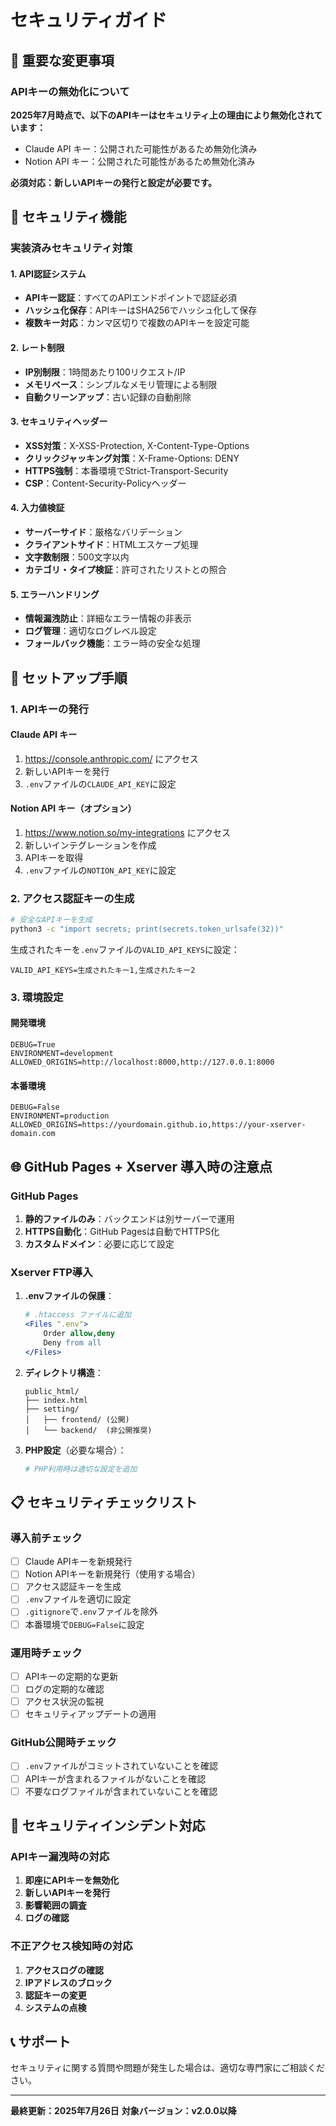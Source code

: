 # セキュリティガイド

## 🚨 重要な変更事項

### APIキーの無効化について
**2025年7月時点で、以下のAPIキーはセキュリティ上の理由により無効化されています：**

- Claude API キー：公開された可能性があるため無効化済み
- Notion API キー：公開された可能性があるため無効化済み

**必須対応：新しいAPIキーの発行と設定が必要です。**

## 🔐 セキュリティ機能

### 実装済みセキュリティ対策

#### 1. API認証システム
- **APIキー認証**：すべてのAPIエンドポイントで認証必須
- **ハッシュ化保存**：APIキーはSHA256でハッシュ化して保存
- **複数キー対応**：カンマ区切りで複数のAPIキーを設定可能

#### 2. レート制限
- **IP別制限**：1時間あたり100リクエスト/IP
- **メモリベース**：シンプルなメモリ管理による制限
- **自動クリーンアップ**：古い記録の自動削除

#### 3. セキュリティヘッダー
- **XSS対策**：X-XSS-Protection, X-Content-Type-Options
- **クリックジャッキング対策**：X-Frame-Options: DENY
- **HTTPS強制**：本番環境でStrict-Transport-Security
- **CSP**：Content-Security-Policyヘッダー

#### 4. 入力値検証
- **サーバーサイド**：厳格なバリデーション
- **クライアントサイド**：HTMLエスケープ処理
- **文字数制限**：500文字以内
- **カテゴリ・タイプ検証**：許可されたリストとの照合

#### 5. エラーハンドリング
- **情報漏洩防止**：詳細なエラー情報の非表示
- **ログ管理**：適切なログレベル設定
- **フォールバック機能**：エラー時の安全な処理

## 🔧 セットアップ手順

### 1. APIキーの発行

#### Claude API キー
1. https://console.anthropic.com/ にアクセス
2. 新しいAPIキーを発行
3. `.env`ファイルの`CLAUDE_API_KEY`に設定

#### Notion API キー（オプション）
1. https://www.notion.so/my-integrations にアクセス
2. 新しいインテグレーションを作成
3. APIキーを取得
4. `.env`ファイルの`NOTION_API_KEY`に設定

### 2. アクセス認証キーの生成
```bash
# 安全なAPIキーを生成
python3 -c "import secrets; print(secrets.token_urlsafe(32))"
```

生成されたキーを`.env`ファイルの`VALID_API_KEYS`に設定：
```env
VALID_API_KEYS=生成されたキー1,生成されたキー2
```

### 3. 環境設定

#### 開発環境
```env
DEBUG=True
ENVIRONMENT=development
ALLOWED_ORIGINS=http://localhost:8000,http://127.0.0.1:8000
```

#### 本番環境
```env
DEBUG=False
ENVIRONMENT=production
ALLOWED_ORIGINS=https://yourdomain.github.io,https://your-xserver-domain.com
```

## 🌐 GitHub Pages + Xserver 導入時の注意点

### GitHub Pages
1. **静的ファイルのみ**：バックエンドは別サーバーで運用
2. **HTTPS自動化**：GitHub Pagesは自動でHTTPS化
3. **カスタムドメイン**：必要に応じて設定

### Xserver FTP導入
1. **.envファイルの保護**：
   ```apache
   # .htaccess ファイルに追加
   <Files ".env">
       Order allow,deny
       Deny from all
   </Files>
   ```

2. **ディレクトリ構造**：
   ```
   public_html/
   ├── index.html
   ├── setting/
   │   ├── frontend/ (公開)
   │   └── backend/  (非公開推奨)
   ```

3. **PHP設定**（必要な場合）：
   ```php
   # PHP利用時は適切な設定を追加
   ```

## 📋 セキュリティチェックリスト

### 導入前チェック
- [ ] Claude APIキーを新規発行
- [ ] Notion APIキーを新規発行（使用する場合）
- [ ] アクセス認証キーを生成
- [ ] `.env`ファイルを適切に設定
- [ ] `.gitignore`で`.env`ファイルを除外
- [ ] 本番環境で`DEBUG=False`に設定

### 運用時チェック
- [ ] APIキーの定期的な更新
- [ ] ログの定期的な確認
- [ ] アクセス状況の監視
- [ ] セキュリティアップデートの適用

### GitHub公開時チェック
- [ ] `.env`ファイルがコミットされていないことを確認
- [ ] APIキーが含まれるファイルがないことを確認
- [ ] 不要なログファイルが含まれていないことを確認

## 🚨 セキュリティインシデント対応

### APIキー漏洩時の対応
1. **即座にAPIキーを無効化**
2. **新しいAPIキーを発行**
3. **影響範囲の調査**
4. **ログの確認**

### 不正アクセス検知時の対応
1. **アクセスログの確認**
2. **IPアドレスのブロック**
3. **認証キーの変更**
4. **システムの点検**

## 📞 サポート

セキュリティに関する質問や問題が発生した場合は、適切な専門家にご相談ください。

---

**最終更新：2025年7月26日**
**対象バージョン：v2.0.0以降**